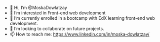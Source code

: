 - 👋 Hi, I’m @MoskaDowlatzay
- 👀 I’m interested in Front-end web development
- 🌱 I’m currently enrolled in a bootcamp with EdX learning front-end web development.
- 💞️ I’m looking to collaborate on future projects.
- 📫 How to reach me: https://www.linkedin.com/in/moska-dowlatzay/

<!---
MoskaDowlatzay/MoskaDowlatzay is a ✨ special ✨ repository.
--->
